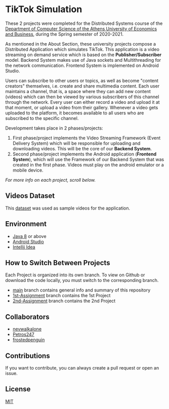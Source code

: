 # TikTok Simulation

These 2 projects were completed for the Distributed Systems course of the [Department of Computer Science of the Athens University of Economics and Business](https://www.dept.aueb.gr/el/cs), during the Spring semester of 2020-2021.

As mentioned in the About Section, these university projects compose a Distributed Application which simulates TikTok. This application is a video streaming on demand service which is based on the **Publisher/Subscriber** model. Backend System makes use of Java sockets and Multithreading for the network communication. Frontend System is implemented on Android Studio.

Users can subscribe to other users or topics, as well as become "content creators" themselves, i.e. create and share multimedia content.
Each user maintains a channel, that is, a space where they can add new content (videos) which can then be viewed by various subscribers of this channel through the network. Every user can either record a video and upload it at that moment, or upload a video from their gallery. Whenever a video gets uploaded to the platform, it becomes available to all users who are subscribed to the specific channel.

Development takes place in 2 phases/projects:

1. First phase/project implements the Video Streaming Framework (Event Delivery System) which will be responsible for uploading and downloading videos. This will be the core of our **Backend System**.
2. Second phase/project implements the Android application (**Frontend System**), which will use the Framework of our Backend System that was created in the first phase. Videos must play on the android emulator or a mobile device.

<em>For more info on each project, scroll below.</em>

## Videos Dataset

This [dataset](https://drive.google.com/file/d/1DyrLKpwRLdJXIkGJKM0Hs_AC6A8Z4BZz/view?usp=sharing) was used as sample videos for the application.

## Environment

- [Java 8](https://www.oracle.com/java/technologies/java8.html) or above
- [Android Studio](https://developer.android.com/studio)
- [Intellij Idea](https://www.jetbrains.com/idea/)

## Ηow to Switch Between Projects

Each Project is organized into its own branch. To view on Github or download the code locally, you must switch to the corresponding branch.

- [main](https://github.com/nevwalkalone/Tik-Tok-Simulation) branch contains general info and summary of this repository
- [1st-Assignment](https://github.com/nevwalkalone/Tik-Tok-Simulation/tree/1st-Assignment) branch contains the 1st Project
- [2nd-Assignment](https://github.com/nevwalkalone/Tik-Tok-Simulation/tree/2nd-Assignment) branch contains the 2nd Project

## Collaborators

- [nevwalkalone](https://github.com/nevwalkalone)
- [Petros247](https://github.com/Petros247)
- [frostedpenguin](https://github.com/frostedpenguin)

## Contributions

If you want to contribute, you can always create a pull request or open an issue.

## License

[MIT](LICENSE)
